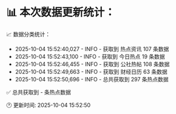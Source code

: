 📊 本次数据更新统计：
==========================

📈 数据分类统计：
- 2025-10-04 15:52:40,027 - INFO - 获取到 热点资讯 107 条数据
- 2025-10-04 15:52:43,100 - INFO - 获取到 今日热点 19 条数据
- 2025-10-04 15:52:46,455 - INFO - 获取到 公社热帖 108 条数据
- 2025-10-04 15:52:49,663 - INFO - 获取到 财经日历 63 条数据
- 2025-10-04 15:52:50,696 - INFO - 总共获取到 297 条热点数据

✅ 总共获取到 - 条热点数据

🕐 更新时间: 2025-10-04 15:52:50
